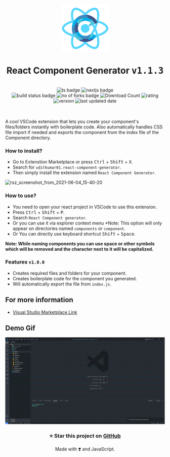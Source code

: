 <div align="center">
    <img src="https://raw.githubusercontent.com/uditkumar01/ReactComponentGeneratorExtension/main/assets/logo.png" alt="logo" width="150" />
    <h1>React Component Generator <kbd>v1.1.3</kbd></h1>
</div>

<br />

<div align="center">
 <img src="https://img.shields.io/badge/typescript-%23007ACC.svg?style=for-the-badge&logo=typescript&logoColor=white" alt="ts badge" />
 <img src="https://img.shields.io/badge/VSCODE%20Extension%20API-5C2D91.svg?style=for-the-badge&logo=visual-studio-code&logoColor=white" alt="nextjs badge" />
 <br />
 <!-- <img src="https://img.shields.io/github/repo-size/uditkumar01/ReactComponentGeneratorExtension?style=for-the-badge&color=blueviolet" alt="repo size badge" /> -->
 <img src="https://img.shields.io/github/stars/uditkumar01/ReactComponentGeneratorExtension?style=for-the-badge&color=silver" alt="build status badge" />
 <img src="https://img.shields.io/github/forks/uditkumar01/ReactComponentGeneratorExtension?style=for-the-badge" alt="no of forks badge" />
 <!-- <img alt="View Count" src="https://shields-io-visitor-counter.herokuapp.com/badge?page=uditkumar01/ReactComponentGeneratorExtension&style=for-the-badge&label=Hits" /> -->
  <img alt="Download Count" src="https://img.shields.io/visual-studio-marketplace/d/uditkumar01.react-component-generator?style=for-the-badge&color=gold" />
  <img alt="rating" src="https://img.shields.io/visual-studio-marketplace/stars/uditkumar01.react-component-generator?style=for-the-badge" />
  <br />
  <img alt="version" src="https://img.shields.io/visual-studio-marketplace/v/uditkumar01.react-component-generator?style=for-the-badge" />
   <img alt="last updated date" src="https://img.shields.io/visual-studio-marketplace/last-updated/uditkumar01.react-component-generator?style=for-the-badge" />
   
 <!-- <img alt="Hits" src="https://hits.sh/github-cool-covers.vercel.app.svg?style=for-the-badge&color=0fa5c3&labelColor=48484e&label=Website+Hits"/> -->
 </div>

 <br />
 <br />


A cool VSCode extension that lets you create your component's files/folders instantly with boilerplate code. Also automatically handles CSS file import if needed and exports the component from the index file of the Component directory.

### How to install?

- Go to Extenstion Marketplace or press <kbd>Ctrl</kbd> +  <kbd>Shift</kbd> +  <kbd>X</kbd>.
- Search for `uditkumar01.react-component-generator`.
- Then simply install the extension named `React Component Generator`.

![rsz_screenshot_from_2021-06-04_15-40-20](https://user-images.githubusercontent.com/55291327/120786441-d7487080-c54b-11eb-91fb-43564efb8f4f.png)

### How to use?

- You need to open your react project in VSCode to use this extension.
- Press <kbd>Ctrl</kbd> + <kbd>Shift</kbd> + <kbd>P</kbd>.
- Search `React Component generator`.
- Or you can use it via explorer context menu *Note: This option will only appear on directories named `components` or `component`.
- Or You can directly use keyboard shortcut <kbd>Shift</kbd> + <kbd>Space</kbd>.

**Note: While naming components you can use space or other symbols which will be removed and the character next to it will be capitalized.**

### Features `v1.0.0`

- Creates required files and folders for your component.
- Creates boilerplate code for the component you generated.
- Will automatically export the file from `index.js`.


## For more information

* [Visual Studio Marketplace Link](https://marketplace.visualstudio.com/items?itemName=uditkumar01.react-component-generator)

## Demo Gif

![demo_gif](https://raw.githubusercontent.com/uditkumar01/ReactComponentGeneratorExtension/main/assets/demo.gif)


<h3 align="center">⭐ Star this project on <a href="https://github.com/uditkumar01/ReactComponentGeneratorExtension">GitHub</a></h3>

<p align="center">Made with ❣️ and JavaScript.</p>
